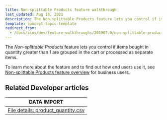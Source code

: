 ```yaml
---
title: Non-splittable Products feature walkthrough
last_updated: Aug 18, 2021
description: The Non-splittable Products feature lets you control if items bought in quantity greater than 1 are grouped in the cart or processed as separate items.
template: concept-topic-template
redirect_from:
  - /docs/scos/dev/feature-walkthroughs/201907.0/non-splittable-products-feature-walkthrough.html
---
```


The _Non-splittable Products_ feature lets you control if items bought in quantity greater than 1 are grouped in the cart or processed as separate items.


To learn more about the feature and to find out how end users use it, see [Non-splittable Products feature overview](/docs/scos/user/features/{{page.version}}/non-splittable-products-feature-overview.html) for business users.


## Related Developer articles

| DATA IMPORT |
|---------|
|[File details: product_quantity.csv](/docs/scos/dev/data-import/{{page.version}}/data-import-categories/merchandising-setup/product-merchandising/file-details-product-quantity.csv.html) |
